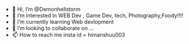 - 👋 Hi, I’m @Demonhellstorm
- 👀 I’m interested in WEB Dev , Game Dev, tech, Photography,Foody!!!!
- 🌱 I’m currently learning Web devlopment
- 💞️ I’m looking to collaborate on ...
- 📫 How to reach me insta id = himanshuu003

<!---
Demonhellstorm/Demonhellstorm is a ✨ special ✨ repository because its `README.md` (this file) appears on your GitHub profile.
You can click the Preview link to take a look at your changes.
--->
